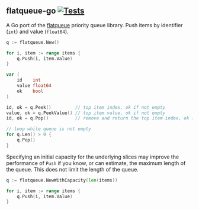 ## flatqueue-go [![Tests](https://github.com/invisiblefunnel/flatqueue-go/actions/workflows/go.yml/badge.svg)](https://github.com/invisiblefunnel/flatqueue-go/actions/workflows/go.yml)

A Go port of the [flatqueue](https://github.com/mourner/flatqueue) priority queue library. Push items by identifier (`int`) and value (`float64`).

```go
q := flatqueue.New()

for i, item := range items {
    q.Push(i, item.Value)
}

var (
    id    int
    value float64
    ok    bool
)

id, ok = q.Peek()         // top item index, ok if not empty
value, ok = q.PeekValue() // top item value, ok if not empty
id, ok = q.Pop()          // remove and return the top item index, ok if not empty

// loop while queue is not empty
for q.Len() > 0 {
    q.Pop()
}
```

Specifying an initial capacity for the underlying slices may improve the performance of `Push` if you know, or can estimate, the maximum length of the queue. This does not limit the length of the queue.

```go
q := flatqueue.NewWithCapacity(len(items))

for i, item := range items {
    q.Push(i, item.Value)
}
```
